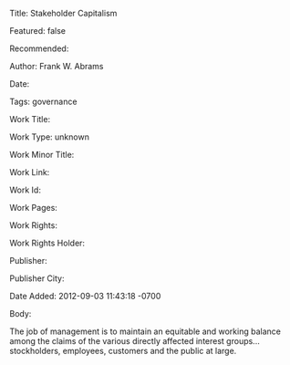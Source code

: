 Title: Stakeholder Capitalism

Featured: false

Recommended: 

Author: Frank W. Abrams

Date: 

Tags: governance

Work Title: 

Work Type: unknown

Work Minor Title:  

Work Link: 

Work Id:  

Work Pages:  

Work Rights:  

Work Rights Holder:  

Publisher:  

Publisher City:  

Date Added: 2012-09-03 11:43:18 -0700

Body:

The job of management is to maintain an equitable and working balance among the claims of the various directly affected interest groups... stockholders, employees, customers and the public at large.


